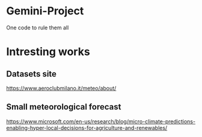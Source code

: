 # Gemini-Project
One code to rule them all


# Intresting works
## Datasets site
https://www.aeroclubmilano.it/meteo/about/

## Small meteorological forecast
https://www.microsoft.com/en-us/research/blog/micro-climate-predictions-enabling-hyper-local-decisions-for-agriculture-and-renewables/
